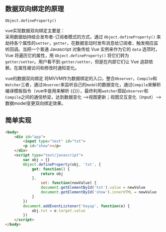 ## 数据双向绑定的原理
`Object.defineProperty()`  

vue实现数据双向绑定主要是：  
  采用数据劫持结合发布者-订阅者模式的方式，通过 `Object.defineProperty()` 来劫持各个属性的`setter`，`getter`，在数据变动时发布消息给订阅者，触发相应监听回调。当把一个普通 Javascript 对象传给 Vue 实例来作为它的 `data` 选项时，Vue 将遍历它的属性，用 `Object.defineProperty()` 将它们转为 `getter/setter`。用户看不到 `getter/setter`，但是在内部它们让 Vue 追踪依赖，在属性被访问和修改时通知变化。  

vue的数据双向绑定 将MVVM作为数据绑定的入口，整合`Observer`，`Compile`和`Watcher`三者，通过`Observer`来监听自己的`model`的数据变化，通过`Compile`来解析编译模板指令（vue中是用来解析 {{}}），最终利用`watcher`搭起`observer`和`Compile`之间的通信桥梁，达到数据变化 —>视图更新；视图交互变化（input）—>数据model变更双向绑定效果。   


## 简单实现
```html
<body>
    <div id="app">
        <input type="text" id="txt">
        <p id="show"></p>
    </div>
    <script type="text/javascript">
        var obj = {}  
        Object.defineProperty(obj, 'txt', {    
            get: function() {      
                return obj    
            },
                set: function(newValue) {      
                document.getElementById('txt').value = newValue
                document.getElementById('show').innerHTML = newValue    
            }  
        })
        document.addEventListener('keyup', function(e) {    
            obj.txt = e.target.value  
        })
    </script>
</body>
```